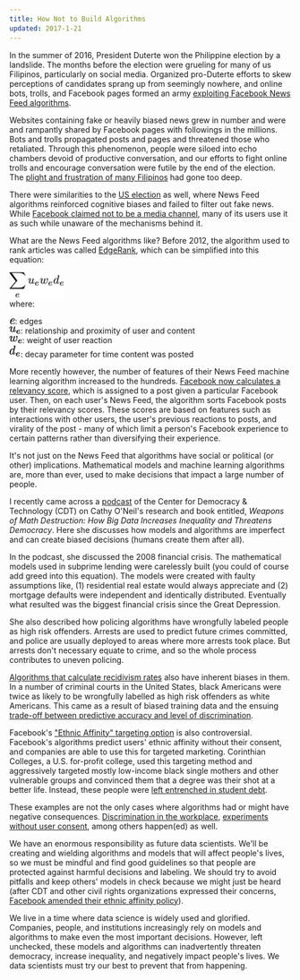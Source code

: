 ```yaml
---
title: How Not to Build Algorithms
updated: 2017-1-21
---
```


In the summer of 2016, President Duterte won the Philippine election by a landslide. The months before the election were grueling for many of us Filipinos, particularly on social media. Organized  pro-Duterte efforts to skew perceptions of candidates sprang up from seemingly nowhere, and online bots, trolls, and Facebook pages formed an army [exploiting Facebook News Feed algorithms](http://www.rappler.com/newsbreak/148536-facebook-algorithms-impact-democracy).

Websites containing fake or heavily biased news grew in number and were and rampantly shared by Facebook pages with followings in the millions. Bots and trolls propagated posts and pages and threatened those who retaliated. Through this phenomenon, people were siloed into echo chambers devoid of productive conversation, and our efforts to fight online trolls and encourage conversation were futile by the end of the election. The [plight and frustration of many Filipinos](http://www.manilatimes.net/duterte-is-pnoys-real-legacy/258365/) had gone too deep.

There were similarities to the [US election](https://www.nytimes.com/2016/08/28/magazine/inside-facebooks-totally-insane-unintentionally-gigantic-hyperpartisan-political-media-machine.html) as well, where News Feed algorithms reinforced cognitive biases and failed to filter out fake news. While [Facebook claimed not to be a media channel](https://qz.com/770743/zuckerberg-says-facebook-will-never-be-a-media-company-despite-controlling-the-worlds-media/), many of its users use it as such while unaware of the mechanisms behind it.

What are the News Feed algorithms like? Before 2012, the algorithm used to rank articles was called [EdgeRank](https://en.wikipedia.org/wiki/EdgeRank), which can be simplified into this equation:

![](../latex/ds-ethics/latex-image-1.png)<br>
where:

![](../latex/ds-ethics/latex-image-2.png): edges <br>
![](../latex/ds-ethics/latex-image-3.png): relationship and proximity of user and content <br>
![](../latex/ds-ethics/latex-image-4.png): weight of user reaction <br>
![](../latex/ds-ethics/latex-image-5.png): decay parameter for time content was posted


More recently however, the number of features of their News Feed machine learning algorithm increased to the hundreds.
[Facebook now calculates a relevancy score](http://www.slate.com/articles/technology/cover_story/2016/01/how_facebook_s_news_feed_algorithm_works.html), which is assigned to a post given a particular Facebook user. Then, on each user's News Feed, the algorithm sorts Facebook posts by their relevancy scores. These scores are based on features such as interactions with other users, the user's previous reactions to posts, and virality of the post - many of which limit a person's Facebook experience to certain patterns rather than diversifying their experience.

It's not just on the News Feed that algorithms have social or political (or other) implications. Mathematical models and machine learning algorithms are, more than ever, used to make decisions that impact a large number of people.

I recently came across a [podcast](https://cdt.org/blog/tech-talk-weapons-of-math-destruction/) of the Center for Democracy & Technology (CDT) on Cathy O'Neil's research and book entitled, _Weapons of Math Destruction: How Big Data Increases Inequality and Threatens Democracy_. Here she discusses how models and algorithms are imperfect and can create biased decisions (humans create them after all).

In the podcast, she discussed the 2008 financial crisis. The mathematical models used in subprime lending were carelessly built (you could of course add greed into this equation). The models were created with faulty assumptions like, (1) residential real estate would always appreciate and (2) mortgage defaults were independent and identically distributed. Eventually what resulted was the biggest financial crisis since the Great Depression.

She also described how policing algorithms have wrongfully labeled people as high risk offenders. Arrests are used to predict future crimes committed, and police are usually deployed to areas where more arrests took place. But arrests don't necessary equate to crime, and so the whole process contributes to uneven policing.

[Algorithms that calculate recidivism rates](http://www.businessinsider.com/racial-bias-in-criminal-courts-2017-1) also have inherent biases in them. In a number of criminal courts in the United States, black Americans were twice as likely to be wrongfully labelled as high risk offenders as white Americans. This came as a result of biased training data and the ensuing [trade-off between predictive accuracy and level of discrimination](https://mathbabe.org/2017/01/04/recidivism-risk-algorithms-are-inherently-discriminatory/).

Facebook's ["Ethnic Affinity" targeting option](https://cdt.org/blog/a-closer-look-at-the-legality-of-ethnic-affinity/) is also controversial. Facebook's algorithms predict users' ethnic affinity without their consent, and companies are able to use this for targeted marketing. Corinthian Colleges, a U.S. for-profit college, used this targeting method and aggressively targeted mostly low-income black single mothers and other vulnerable groups and convinced them that a degree was their shot at a better life. Instead, these people were [left entrenched in student debt](http://america.aljazeera.com/articles/2013/10/11/california-attorneygeneralfilessuitagainstforprofitcollege.html).

These examples are not the only cases where algorithms had or might have negative consequences. [Discrimination in the workplace](https://cdt.org/blog/charting-a-fair-path-forward-on-big-data-algorithms-in-the-workplace/), [experiments without user consent](https://www.theguardian.com/technology/2014/oct/02/facebook-sorry-secret-psychological-experiment-users), among others happen(ed) as well.

We have an enormous responsibility as future data scientists. We'll be creating and wielding algorithms and models that will affect people's lives, so we must be mindful and find good guidelines so that people are protected against harmful decisions and labeling. We should try to avoid pitfalls and keep others' models in check because we might just be heard (after CDT and other civil rights organizations expressed their concerns, [Facebook amended their ethnic affinity policy](https://cdt.org/blog/facebook-announces-changes-to-ethnic-affinity-marketing/)).

We live in a time where data science is widely used and glorified. Companies, people, and institutions increasingly rely on models and algorithms to make even the most important decisions. However, left unchecked, these models and algorithms can inadvertently threaten democracy, increase inequality, and negatively impact people's lives. We data scientists must try our best to prevent that from happening.

